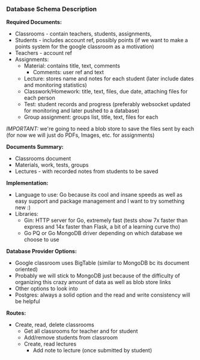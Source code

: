 ### Database Schema Description

**Required Documents:**
 * Classrooms - contain teachers, students, assignments, 
 * Students - includes account ref, possibly points (if we want to make a points system for the google classroom as a motivation)
 * Teachers - account ref
 * Assignments:
   * Material: contains title, text, comments
     * Comments: user ref and text
   * Lecture: stores name and notes for each student (later include dates and monitoring statistics)
   * Classwork/Homework: title, text, files, due date, attaching files for each person
   * Test: student records and progress (preferably websocket updated for monitoring and later pushed to a database)
   * Group assignment: groups list, title, text, files for each

_IMPORTANT:_ we're going to need a blob store to save the files sent by each (for now we will just do PDFs, Images, etc. for assignments)

**Documents Summary:**
 * Classrooms document
 * Materials, work, tests, groups
 * Lectures - with recorded notes from students to be saved


**Implementation:**
 * Language to use: Go because its cool and insane speeds as well as easy support and package management and I want to try something new :)
 * Libraries:
   * Gin: HTTP server for Go, extremely fast (tests show 7x faster than express and 14x faster than Flask, a bit of a learning curve tho)
   * Go PQ or Go MongoDB driver depending on which database we choose to use

**Database Provider Options:**
 * Google classroom uses BigTable (similar to MongoDB bc its document oriented)
 * Probably we will stick to MongoDB just because of the difficulty of organizing this crazy amount of data as well as blob store links
 * Other options to look into
 * Postgres: always a solid option and the read and write consistency will be helpful 

**Routes:**
 * Create, read, delete classrooms
   * Get all classrooms for teacher and for student
   * Add/remove students from classroom
   * Create, read lectures
     * Add note to lecture (once submitted by student)
